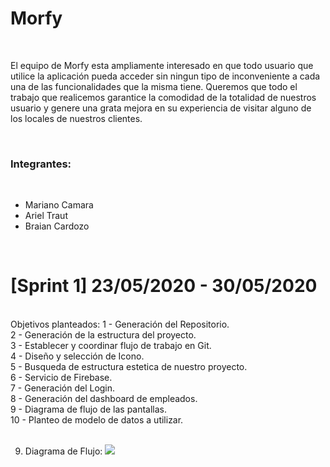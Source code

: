 <h1>Morfy</h1>
<br>
<p>El equipo de Morfy esta ampliamente interesado en que todo usuario que utilice la aplicación pueda acceder sin ningun tipo de inconveniente a cada una de las funcionalidades que la misma tiene. 
Queremos que todo el trabajo que realicemos garantice la comodidad de la totalidad de nuestros usuario y genere una grata mejora en su experiencia de visitar alguno de los locales de nuestros clientes. </p>
<br>
<h3>Integrantes:</h3><br>
<ul>
  <li>Mariano Camara</li>
  <li>Ariel Traut</li>
  <li>Braian Cardozo</li>
</ul>

<br>
<h1>[Sprint 1] 23/05/2020 - 30/05/2020</h1>
<br>
Objetivos planteados: 
1 - Generación del Repositorio.<br>
2 - Generación de la estructura del proyecto.<br>
3 - Establecer y coordinar flujo de trabajo en Git.<br>
4 - Diseño y selección de Icono.<br>
5 - Busqueda de estructura estetica de nuestro proyecto. <br>
6 - Servicio de Firebase.<br>
7 - Generación del Login.<br>
8 - Generación del dashboard de empleados.<br>
9 - Diagrama de flujo de las pantallas.<br>
10 - Planteo de modelo de datos a utilizar. <br><br>

9) Diagrama de Flujo:
![](https://github.com/CardozoBraianEzequiel/2020_TP_PPS_Comanda_1_cuatri/documents/flow-v2.png)
